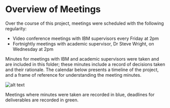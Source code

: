 Overview of Meetings
====================

Over the course of this project, meetings were scheduled with the following regularity:

* Video conference meetings with IBM supervisors every Friday at 2pm
* Fortnightly meetings with academic supervisor, Dr Steve Wright, on Wednesday at 2pm

Minutes for meetings with IBM and academic supervisors were taken and are included in this folder; these minutes include a record of decisions taken and their rationale. The calendar below presents a timeline of the project, and a frame of reference for understanding the meeting minutes.

![alt text](https://github.com/patrickjohncyh/ibm-waldo/blob/master/imgs/minutes_cal.JPG "Calendar of meeting minutes")

Meetings where minutes were taken are recorded in blue, deadlines for deliverables are recorded in green.
